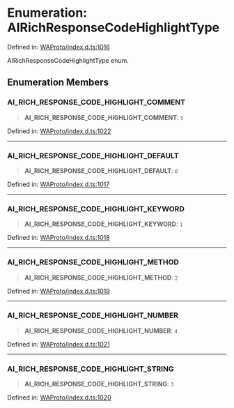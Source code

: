 # Enumeration: AIRichResponseCodeHighlightType

Defined in: [WAProto/index.d.ts:1016](https://github.com/Fokusdotid/bail/blob/043003e0dc220c8f52aef36f90c7026f3a192427/WAProto/index.d.ts#L1016)

AIRichResponseCodeHighlightType enum.

## Enumeration Members

### AI\_RICH\_RESPONSE\_CODE\_HIGHLIGHT\_COMMENT

> **AI\_RICH\_RESPONSE\_CODE\_HIGHLIGHT\_COMMENT**: `5`

Defined in: [WAProto/index.d.ts:1022](https://github.com/Fokusdotid/bail/blob/043003e0dc220c8f52aef36f90c7026f3a192427/WAProto/index.d.ts#L1022)

***

### AI\_RICH\_RESPONSE\_CODE\_HIGHLIGHT\_DEFAULT

> **AI\_RICH\_RESPONSE\_CODE\_HIGHLIGHT\_DEFAULT**: `0`

Defined in: [WAProto/index.d.ts:1017](https://github.com/Fokusdotid/bail/blob/043003e0dc220c8f52aef36f90c7026f3a192427/WAProto/index.d.ts#L1017)

***

### AI\_RICH\_RESPONSE\_CODE\_HIGHLIGHT\_KEYWORD

> **AI\_RICH\_RESPONSE\_CODE\_HIGHLIGHT\_KEYWORD**: `1`

Defined in: [WAProto/index.d.ts:1018](https://github.com/Fokusdotid/bail/blob/043003e0dc220c8f52aef36f90c7026f3a192427/WAProto/index.d.ts#L1018)

***

### AI\_RICH\_RESPONSE\_CODE\_HIGHLIGHT\_METHOD

> **AI\_RICH\_RESPONSE\_CODE\_HIGHLIGHT\_METHOD**: `2`

Defined in: [WAProto/index.d.ts:1019](https://github.com/Fokusdotid/bail/blob/043003e0dc220c8f52aef36f90c7026f3a192427/WAProto/index.d.ts#L1019)

***

### AI\_RICH\_RESPONSE\_CODE\_HIGHLIGHT\_NUMBER

> **AI\_RICH\_RESPONSE\_CODE\_HIGHLIGHT\_NUMBER**: `4`

Defined in: [WAProto/index.d.ts:1021](https://github.com/Fokusdotid/bail/blob/043003e0dc220c8f52aef36f90c7026f3a192427/WAProto/index.d.ts#L1021)

***

### AI\_RICH\_RESPONSE\_CODE\_HIGHLIGHT\_STRING

> **AI\_RICH\_RESPONSE\_CODE\_HIGHLIGHT\_STRING**: `3`

Defined in: [WAProto/index.d.ts:1020](https://github.com/Fokusdotid/bail/blob/043003e0dc220c8f52aef36f90c7026f3a192427/WAProto/index.d.ts#L1020)
